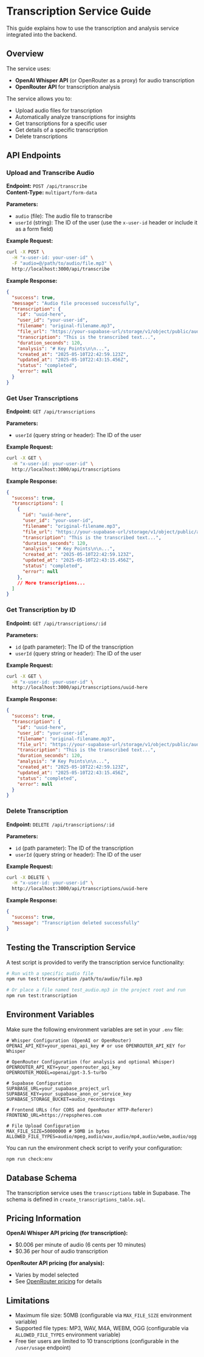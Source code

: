 # Transcription Service Guide

This guide explains how to use the transcription and analysis service integrated into the backend.

## Overview

The service uses:
- **OpenAI Whisper API** (or OpenRouter as a proxy) for audio transcription
- **OpenRouter API** for transcription analysis

The service allows you to:
- Upload audio files for transcription
- Automatically analyze transcriptions for insights
- Get transcriptions for a specific user
- Get details of a specific transcription
- Delete transcriptions

## API Endpoints

### Upload and Transcribe Audio

**Endpoint:** `POST /api/transcribe`  
**Content-Type:** `multipart/form-data`

**Parameters:**
- `audio` (file): The audio file to transcribe
- `userId` (string): The ID of the user (use the `x-user-id` header or include it as a form field)

**Example Request:**
```bash
curl -X POST \
  -H "x-user-id: your-user-id" \
  -F "audio=@/path/to/audio/file.mp3" \
  http://localhost:3000/api/transcribe
```

**Example Response:**
```json
{
  "success": true,
  "message": "Audio file processed successfully",
  "transcription": {
    "id": "uuid-here",
    "user_id": "your-user-id",
    "filename": "original-filename.mp3",
    "file_url": "https://your-supabase-url/storage/v1/object/public/audio_recordings/path/to/file.mp3",
    "transcription": "This is the transcribed text...",
    "duration_seconds": 120,
    "analysis": "# Key Points\n\n...",
    "created_at": "2025-05-10T22:42:59.123Z",
    "updated_at": "2025-05-10T22:43:15.456Z",
    "status": "completed",
    "error": null
  }
}
```

### Get User Transcriptions

**Endpoint:** `GET /api/transcriptions`

**Parameters:**
- `userId` (query string or header): The ID of the user

**Example Request:**
```bash
curl -X GET \
  -H "x-user-id: your-user-id" \
  http://localhost:3000/api/transcriptions
```

**Example Response:**
```json
{
  "success": true,
  "transcriptions": [
    {
      "id": "uuid-here",
      "user_id": "your-user-id",
      "filename": "original-filename.mp3",
      "file_url": "https://your-supabase-url/storage/v1/object/public/audio_recordings/path/to/file.mp3",
      "transcription": "This is the transcribed text...",
      "duration_seconds": 120,
      "analysis": "# Key Points\n\n...",
      "created_at": "2025-05-10T22:42:59.123Z",
      "updated_at": "2025-05-10T22:43:15.456Z",
      "status": "completed",
      "error": null
    },
    // More transcriptions...
  ]
}
```

### Get Transcription by ID

**Endpoint:** `GET /api/transcriptions/:id`

**Parameters:**
- `id` (path parameter): The ID of the transcription
- `userId` (query string or header): The ID of the user

**Example Request:**
```bash
curl -X GET \
  -H "x-user-id: your-user-id" \
  http://localhost:3000/api/transcriptions/uuid-here
```

**Example Response:**
```json
{
  "success": true,
  "transcription": {
    "id": "uuid-here",
    "user_id": "your-user-id",
    "filename": "original-filename.mp3",
    "file_url": "https://your-supabase-url/storage/v1/object/public/audio_recordings/path/to/file.mp3",
    "transcription": "This is the transcribed text...",
    "duration_seconds": 120,
    "analysis": "# Key Points\n\n...",
    "created_at": "2025-05-10T22:42:59.123Z",
    "updated_at": "2025-05-10T22:43:15.456Z",
    "status": "completed",
    "error": null
  }
}
```

### Delete Transcription

**Endpoint:** `DELETE /api/transcriptions/:id`

**Parameters:**
- `id` (path parameter): The ID of the transcription
- `userId` (query string or header): The ID of the user

**Example Request:**
```bash
curl -X DELETE \
  -H "x-user-id: your-user-id" \
  http://localhost:3000/api/transcriptions/uuid-here
```

**Example Response:**
```json
{
  "success": true,
  "message": "Transcription deleted successfully"
}
```

## Testing the Transcription Service

A test script is provided to verify the transcription service functionality:

```bash
# Run with a specific audio file
npm run test:transcription /path/to/audio/file.mp3

# Or place a file named test_audio.mp3 in the project root and run
npm run test:transcription
```

## Environment Variables

Make sure the following environment variables are set in your `.env` file:

```
# Whisper Configuration (OpenAI or OpenRouter)
OPENAI_API_KEY=your_openai_api_key # or use OPENROUTER_API_KEY for Whisper

# OpenRouter Configuration (for analysis and optional Whisper)
OPENROUTER_API_KEY=your_openrouter_api_key
OPENROUTER_MODEL=openai/gpt-3.5-turbo

# Supabase Configuration
SUPABASE_URL=your_supabase_project_url
SUPABASE_KEY=your_supabase_anon_or_service_key
SUPABASE_STORAGE_BUCKET=audio_recordings

# Frontend URLs (for CORS and OpenRouter HTTP-Referer)
FRONTEND_URL=https://repspheres.com

# File Upload Configuration
MAX_FILE_SIZE=50000000 # 50MB in bytes
ALLOWED_FILE_TYPES=audio/mpeg,audio/wav,audio/mp4,audio/webm,audio/ogg
```

You can run the environment check script to verify your configuration:

```bash
npm run check:env
```

## Database Schema

The transcription service uses the `transcriptions` table in Supabase. The schema is defined in `create_transcriptions_table.sql`.

## Pricing Information

**OpenAI Whisper API pricing (for transcription):**
- $0.006 per minute of audio (6 cents per 10 minutes)
- $0.36 per hour of audio transcription

**OpenRouter API pricing (for analysis):**
- Varies by model selected
- See [OpenRouter pricing](https://openrouter.ai/pricing) for details

## Limitations

- Maximum file size: 50MB (configurable via `MAX_FILE_SIZE` environment variable)
- Supported file types: MP3, WAV, M4A, WEBM, OGG (configurable via `ALLOWED_FILE_TYPES` environment variable)
- Free tier users are limited to 10 transcriptions (configurable in the `/user/usage` endpoint)
